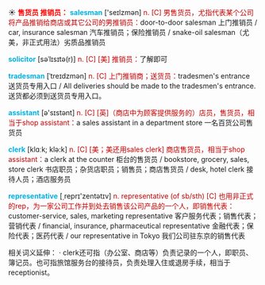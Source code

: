 ☀ <font color="red">**售货员 推销员：**</font>
<font color="sky blue">**salesman**</font> ['seɪlzmən] 
<font color="#c00000">n. [C] 男售货员，尤指代表某个公司将产品推销给商店或其它公司的男推销员：</font>door-to-door salesman 上门推销员 / car, insurance salesman 汽车推销员；保险推销员 / snake-oil salesman（尤美，非正式用法）劣质品推销员
           
<font color="sky blue">**solicitor**</font> [səˈlɪsɪtə(r)]
<font color="#c00000">n. [C] [美] 推销员：</font>了解即可
           
<font color="sky blue">**tradesman**</font> [ˈtreɪdzmən]
<font color="#c00000">n. [C] 上门推销商；送货员：</font>tradesmen's entrance 送货员专用入口 / All deliveries should be made to the tradesmen's entrance. 送货都必须到送货员专用入口。

<font color="sky blue">**assistant**</font> [ə'sɪstənt] 
<font color="#c00000">n. [C] [英]（商店中为顾客提供服务的）店员，售货员，相当于shop assistant：</font>a sales assistant in a department store 一名百货公司售货员

<font color="sky blue">**clerk**</font> [klɑːk; klə:k] 
<font color="#c00000">n. [C] [美；美还用sales clerk] 商店售货员，相当于shop assistant：</font>a clerk at the counter 柜台的售货员 / bookstore, grocery, sales, store clerk 书店职员；杂货店职员；销售员；商店售货员 / desk, hotel clerk 接待人员；酒店服务员

<font color="sky blue">**representative**</font> [͵reprɪ'zentətɪv] 
<font color="#c00000">n. representative (of sb/sth) [C] 也用非正式的rep，为一家公司工作并到处去销售该公司产品的一个人，即销售代表：</font>customer-service, sales, marketing representative 客户服务代表；销售代表；营销代表 / financial, insurance, pharmaceutical representative 金融代表；保险代表；医药代表 / our representative in Tokyo 我们公司驻东京的销售代表

相关词义延伸：
· clerk还可指（办公室、商店等）负责记录的一个人，即职员、簿记员。也可指旅馆服务台的接待员，负责处理入住或退房手续，相当于receptionist。

